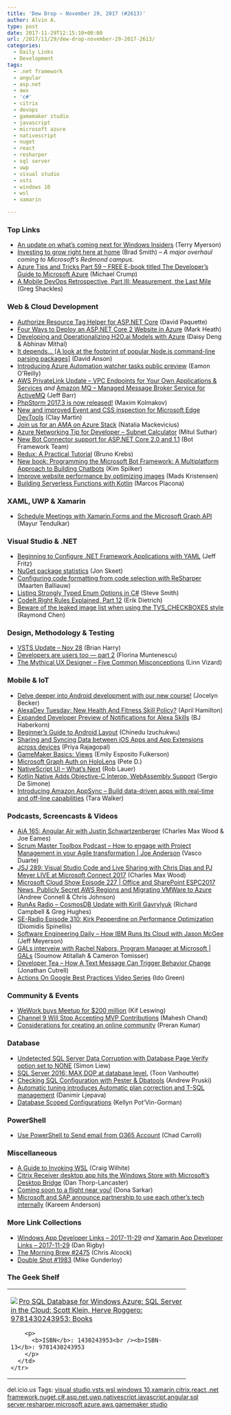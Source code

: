 ```yaml
---
title: 'Dew Drop – November 29, 2017 (#2613)'
author: Alvin A.
type: post
date: 2017-11-29T12:15:10+00:00
url: /2017/11/29/dew-drop-november-29-2017-2613/
categories:
  - Daily Links
  - Development
tags:
  - .net framework
  - angular
  - asp.net
  - aws
  - 'c#'
  - citrix
  - devops
  - gamemaker studio
  - javascript
  - microsoft azure
  - nativescript
  - nuget
  - react
  - resharper
  - sql server
  - uwp
  - visual studio
  - vsts
  - windows 10
  - wsl
  - xamarin

---
```

### <a name="top"></a>Top Links

  * <a href="https://insider.windows.com/en-us/articles/update-whats-coming-next-windows-insiders/" target="_blank">An update on what&#8217;s coming next for Windows Insiders</a> (Terry Myerson)
  * <a href="https://blogs.microsoft.com/blog/2017/11/28/investing-grow-right-home/" target="_blank">Investing to grow right here at home</a> (Brad Smith) _&#8211; A major overhaul coming to Microsoft&#8217;s Redmond campus._
  * <a href="https://www.michaelcrump.net/azure-tips-and-tricks59/" target="_blank">Azure Tips and Tricks Part 59 &#8211; FREE E-book titled The Developer’s Guide to Microsoft Azure</a> (Michael Crump)
  * <a href="https://blogs.msdn.microsoft.com/vsappcenter/guest-blog-a-mobile-devops-retrospective-part-iii-measurement-the-last-mile/" target="_blank">A Mobile DevOps Retrospective, Part III: Measurement, the Last Mile</a> (Greg Shackles)



### <a name="web"></a>Web & Cloud Development

  * <a href="http://www.davepaquette.com/archive/2017/11/28/authorize-resource-tag-helper.aspx" target="_blank">Authorize Resource Tag Helper for ASP.NET Core</a> (David Paquette)
  * <a href="http://markheath.net/post/four-ways-to-deploy-aspnet-core-website-in-azure" target="_blank">Four Ways to Deploy an ASP.NET Core 2 Website in Azure</a> (Mark Heath)
  * <a href="https://blogs.technet.microsoft.com/machinelearning/2017/11/28/developing-and-operationalizing-h2o-ai-models-with-azure/" target="_blank">Developing and Operationalizing H2O.ai Models with Azure</a> (Daisy Deng & Abhinav Mithal)
  * <a href="http://dlaa.me/blog/post/dependencies" target="_blank">It depends&#8230; [A look at the footprint of popular Node.js command-line parsing packages]</a> (David Anson)
  * <a href="https://azure.microsoft.com/blog/introducing-azure-automation-watcher-tasks-public-preview/" target="_blank">Introducing Azure Automation watcher tasks public preview</a> (Eamon O&#8217;Reilly)
  * <a href="http://feedproxy.google.com/~r/AmazonWebServicesBlog/~3/lVHkpRB1jo0/" target="_blank">AWS PrivateLink Update – VPC Endpoints for Your Own Applications & Services</a> _and_ <a href="http://feedproxy.google.com/~r/AmazonWebServicesBlog/~3/8NRFIwXrJjk/" target="_blank">Amazon MQ – Managed Message Broker Service for ActiveMQ</a> (Jeff Barr)
  * <a href="https://blog.jetbrains.com/phpstorm/2017/11/phpstorm-2017-3-release/" target="_blank">PhpStorm 2017.3 is now released!</a> (Maxim Kolmakov)
  * <a href="http://blogs.windows.com/msedgedev/2017/11/28/new-improved-event-css-inspection-microsoft-edge-devtools/?WT.mc_id=DX_MVP4025064" target="_blank">New and improved Event and CSS inspection for Microsoft Edge DevTools</a> (Clay Martin)
  * <a href="https://azure.microsoft.com/blog/join-us-for-an-ama-on-azure-stack/" target="_blank">Join us for an AMA on Azure Stack</a> (Natalia Mackevicius)
  * <a href="http://mscodingblog.blogspot.com/2017/11/azure-networking-tip-for-developer.html" target="_blank">Azure Networking Tip for Developer &#8211; Subnet Calculator</a> (Mitul Suthar)
  * <a href="https://blog.botframework.com/2017/11/28/new-bot-connector-support-net-core-2-0/" target="_blank">New Bot Connector support for ASP.NET Core 2.0 and 1.1</a> (Bot Framework Team)
  * <a href="https://auth0.com/blog/redux-practical-tutorial/" target="_blank">Redux: A Practical Tutorial</a> (Bruno Krebs)
  * <a href="https://blogs.msdn.microsoft.com/microsoft_press/2017/11/28/new-book-programming-the-microsoft-bot-framework-a-multiplatform-approach-to-building-chatbots/" target="_blank">New book: Programming the Microsoft Bot Framework: A Multiplatform Approach to Building Chatbots</a> (Kim Spilker)
  * <a href="https://blogs.msdn.microsoft.com/webdev/2017/11/28/improve-website-performance-by-optimizing-images/" target="_blank">Improve website performance by optimizing images</a> (Mads Kristensen)
  * <a href="https://twilioinc.wpengine.com/2017/11/building-serverless-functions-with-kotlin.html" target="_blank">Building Serverless Functions with Kotlin</a> (Marcos Placona)



### <a name="silverlight"></a>XAML, UWP & Xamarin

  * <a href="https://blog.xamarin.com/lets-schedule-meeting/" target="_blank">Schedule Meetings with Xamarin.Forms and the Microsoft Graph API</a> (Mayur Tendulkar)



### <a name="dotnet"></a>Visual Studio & .NET

  * <a href="http://www.jeffreyfritz.com/2017/11/beginning-to-configure-net-framework-applications-with-yaml/" target="_blank">Beginning to Configure .NET Framework Applications with YAML</a> (Jeff Fritz)
  * <a href="http://feedproxy.google.com/~r/JonSkeetCodingBlog/~3/4TM_WHYnUS8/" target="_blank">NuGet package statistics</a> (Jon Skeet)
  * <a href="https://blog.jetbrains.com/dotnet/2017/11/29/configuring-code-formatting-code-selection-resharper/" target="_blank">Configuring code formatting from code selection with ReSharper</a> (Maarten Balliauw)
  * <a href="https://ardalis.com/listing-strongly-typed-enum-options-in-c" target="_blank">Listing Strongly Typed Enum Options in C#</a> (Steve Smith)
  * <a href="http://feedproxy.google.com/~r/SubMain/~3/wbFhOlq3ars/" target="_blank">CodeIt.Right Rules Explained, Part 12</a> (Erik Dietrich)
  * <a href="https://blogs.msdn.microsoft.com/oldnewthing/20171128-00/?p=97475" target="_blank">Beware of the leaked image list when using the TVS_CHECKBOXES style</a> (Raymond Chen)



### <a name="design"></a>Design, Methodology & Testing

  * <a href="https://blogs.msdn.microsoft.com/bharry/2017/11/28/vsts-update-nov-28/" target="_blank">VSTS Update – Nov 28</a> (Brian Harry)
  * <a href="https://medium.com/google-developers/developers-are-users-too-part-2-96e03fe17535?source=rss----2e5ce7f173a5---4" target="_blank">Developers are users too — part 2</a> (Florina Muntenescu)
  * <a href="http://blogs.adobe.com/creativecloud/the-mythical-ux-designer-five-common-misconceptions" target="_blank">The Mythical UX Designer – Five Common Misconceptions</a> (Linn Vizard)



### <a name="mobile"></a>Mobile & IoT

  * <a href="http://feedproxy.google.com/~r/blogspot/hsDu/~3/NvvNkGlDnio/delve-deeper-into-android-development.html" target="_blank">Delve deeper into Android development with our new course!</a> (Jocelyn Becker)
  * <a href="https://lovemyecho.com/2017/11/28/alexadev-tuesday-new-health-fitness-skill-policy/" target="_blank">AlexaDev Tuesday: New Health And Fitness Skill Policy?</a> (April Hamilton)
  * <a href="https://developer.amazon.com/blogs/alexa/post/833b9af4-26e6-47d2-a13d-bdbd9a257512/expanded-developer-preview-of-notifications-for-alexa-skills" target="_blank">Expanded Developer Preview of Notifications for Alexa Skills</a> (BJ Haberkorn)
  * <a href="https://code.tutsplus.com/tutorials/beginners-guide-to-android-layout--cms-29984" target="_blank">Beginner&#8217;s Guide to Android Layout</a> (Chinedu Izuchukwu)
  * <a href="https://blog.couchbase.com/sharing-data-ios-app-extensions-sync-capability/" target="_blank">Sharing and Syncing Data between iOS Apps and App Extensions across devices</a> (Priya Rajagopal)
  * <a href="https://developer.amazon.com/blogs/appstore/post/cd476239-5866-46f7-a881-de584e10fe86/gamemaker-basics-views" target="_blank">GameMaker Basics: Views</a> (Emily Esposito Fulkerson)
  * <a href="http://peted.azurewebsites.net/microsoft-graph-auth-on-hololens/" target="_blank">Microsoft Graph Auth on HoloLens</a> (Pete D.)
  * <a href="https://www.nativescript.org/blog/nativescript-ui-whats-next" target="_blank">NativeScript UI &#8211; What&#8217;s Next</a> (Rob Lauer)
  * <a href="http://www.infoq.com/news/2017/11/kotlin-native-ios-support?utm_campaign=infoq_content&utm_source=infoq&utm_medium=feed&utm_term=global" target="_blank">Kotlin Native Adds Objective-C Interop, WebAssembly Support</a> (Sergio De Simone)
  * <a href="http://feedproxy.google.com/~r/AmazonWebServicesBlog/~3/Yp1eKojm9dM/" target="_blank">Introducing Amazon AppSync – Build data-driven apps with real-time and off-line capabilities</a> (Tara Walker)



### <a name="podcasts"></a>Podcasts, Screencasts & Videos

  * <a href="https://devchat.tv/adv-in-angular/aia-165-angular-air-justin-schwartzenberger" target="_blank">AiA 165: Angular Air with Justin Schwartzenberger</a> (Charles Max Wood & Joe Eames)
  * <a href="http://scrummastertoolbox.libsyn.com/how-to-engage-with-project-management-in-your-agile-transformation-joe-anderson" target="_blank">Scrum Master Toolbox Podcast &#8211; How to engage with Project Management in your Agile transformation | Joe Anderson</a> (Vasco Duarte)
  * <a href="https://devchat.tv/js-jabber/jsj-289-visual-studio-code-live-sharing-chris-dias-pj-meyer-live-microsoft-connect-2017" target="_blank">JSJ 289: Visual Studio Code and Live Sharing with Chris Dias and PJ Meyer LIVE at Microsoft Connect 2017</a> (Charles Max Wood)
  * <a href="http://feeds.microsoftcloudshow.com/~r/microsoftcloudshowepisodes/~3/77cv89LvXf8/227-office-and-sharepoint-espc2017-news-publically-secret-aws-regions-and-migrating-vmware-to-azure" target="_blank">Microsoft Cloud Show Episode 227 | Office and SharePoint ESPC2017 News, Publicly Secret AWS Regions and Migrating VMWare to Azure</a> (Andrew Connell & Chris Johnson)
  * <a href="http://feedproxy.google.com/~r/RunaAsRadioWma/~3/ZhWVf1CRodM/default.aspx" target="_blank">RunAs Radio &#8211; CosmosDB Update with Kirill Gavrylyuk</a> (Richard Campbell & Greg Hughes)
  * <a href="http://feedproxy.google.com/~r/se-radio/~3/RBYHDmg1NhY/" target="_blank">SE-Radio Episode 310: Kirk Pepperdine on Performance Optimization</a> (Diomidis Spinellis)
  * <a href="https://softwareengineeringdaily.com/2017/11/29/how-ibm-runs-its-cloud-with-jason-mcgee/" target="_blank">Software Engineering Daily &#8211; How IBM Runs Its Cloud with Jason McGee</a> (Jeff Meyerson)
  * <a href="https://channel9.msdn.com/Shows/GALs/GALs-interveiw-with-Rachel-Nabors-Program-Manager-at-Microsoft?WT.mc_id=DX_MVP4025064" target="_blank">GALs interveiw with Rachel Nabors, Program Manager at Microsoft | GALs</a> (Soumow Atitallah & Cameron Tomisser)
  * <a href="http://developertea.simplecast.fm/39463b7b" target="_blank">Developer Tea &#8211; How A Text Message Can Trigger Behavior Change</a> (Jonathan Cutrell)
  * <a href="http://feedproxy.google.com/~r/GDBcode/~3/b21oV-cdhAU/actions-on-google-best-practices-video.html" target="_blank">Actions On Google Best Practices Video Series</a> (Ido Green)



### <a name="events"></a>Community & Events

  * <a href="http://www.businessinsider.com/wework-buys-meetup-for-200-million-2017-11" target="_blank">WeWork buys Meetup for $200 million</a> (Kif Leswing)
  * <a href="http://www.c-sharpcorner.com/news/channel-9-will-stop-mvp-contributions" target="_blank">Channel 9 Will Stop Accepting MVP Contributions</a> (Mahesh Chand)
  * <a href="http://blogs.adobe.com/preran/2017/11/considerations-for-creating-an-online-community.html" target="_blank">Considerations for creating an online community</a> (Preran Kumar)



### <a name="sql"></a>Database

  * <a href="http://feedproxy.google.com/~r/MSSQLTips-LatestSqlServerTips/~3/DskcAb_p_MU/tip.asp" target="_blank">Undetected SQL Server Data Corruption with Database Page Verify option set to NONE</a> (Simon Liew)
  * <a href="https://www.codit.eu/blog/2017/11/sql-server-2016-max-dop-at-database-level/" target="_blank">SQL Server 2016: MAX DOP at database level.</a> (Toon Vanhoutte)
  * <a href="http://www.sqlservercentral.com/blogs/the-dba-who-came-in-from-the-cold/2017/11/29/checking-sql-configuration-with-pester-dbatools/" target="_blank">Checking SQL Configuration with Pester & Dbatools</a> (Andrew Pruski)
  * <a href="https://azure.microsoft.com/blog/automatic-tuning-introduces-automatic-plan-correction-and-t-sql-management/" target="_blank">Automatic tuning introduces Automatic plan correction and T-SQL management</a> (Danimir Ljepava)
  * <a href="http://dbakevlar.com/2017/11/database-scoped-configurations/" target="_blank">Database Scoped Configurations</a> (Kellyn Pot’Vin-Gorman)



### <a name="ps"></a>PowerShell

  * <a href="https://blogs.technet.microsoft.com/ccarroll/2017/11/28/use-powershell-to-send-email-from-o365-account/" target="_blank">Use PowerShell to Send email from O365 Account</a> (Chad Carroll)



### <a name="misc"></a>Miscellaneous

  * <a href="https://blogs.msdn.microsoft.com/commandline/2017/11/28/a-guide-to-invoking-wsl/" target="_blank">A Guide to Invoking WSL</a> (Craig Wilhite)
  * <a href="http://feedproxy.google.com/~r/wmexperts/~3/fNl1sXStUlk/citrix-receiver-desktop-app-hits-windows-store-microsofts-desktop-bridge" target="_blank">Citrix Receiver desktop app hits the Windows Store with Microsoft&#8217;s Desktop Bridge</a> (Dan Thorp-Lancaster)
  * <a href="http://blogs.windows.com/windowsexperience/2017/11/28/coming-soon-flight-near/?WT.mc_id=DX_MVP4025064" target="_blank">Coming soon to a flight near you!</a> (Dona Sarkar)
  * <a href="http://feedproxy.google.com/~r/winbetadotorg/~3/l3ZO_eCnZrU/microsoft-and-sap-announce-partnership-to-use-each-others-tech-internally" target="_blank">Microsoft and SAP announce partnership to use each other’s tech internally</a> (Kareem Anderson)



### <a name="links"></a>More Link Collections

  * <a href="https://www.windowsappdev.com/2017/11/windows-app-developer-links-2017-11-29/" target="_blank">Windows App Developer Links &#8211; 2017-11-29</a> _and_ <a href="https://www.allaboutxamarin.com/2017/11/xamarin-app-developer-links-2017-11-29/" target="_blank">Xamarin App Developer Links &#8211; 2017-11-29</a> (Dan Rigby)
  * <a href="http://feedproxy.google.com/~r/ReflectivePerspective/~3/5u535DlfDoU/" target="_blank">The Morning Brew #2475</a> (Chris Alcock)
  * <a href="https://afreshcup.com/home/2017/11/29/double-shot-1983.html" target="_blank">Double Shot #1983</a> (Mike Gunderloy)



### <a name="shelf"></a>The Geek Shelf

<div class="wlWriterEditableSmartContent" id="scid:7dc1bd33-94bd-46fd-a20b-0131235bcd47:cd9bc515-1494-49d1-8397-2a6f6a6c1094" style="margin: 0px; padding: 0px; float: none; display: inline;">
  <table cellspacing="0" cellpadding="2" width="400" border="0" unselectable="on">
    <tr>
      <td valign="top" width="400">
        <p>
          <a title="Pro SQL Database for Windows Azure: SQL Server in the Cloud: Scott Klein, Herve Roggero: 9781430243953: Books" href="http://www.amazon.com/exec/obidos/ASIN/1430243953/amavin-20"><img data-recalc-dims="1" decoding="async" src="https://i0.wp.com/images-na.ssl-images-amazon.com/images/I/51IypQRBg8L._AC_US218_.jpg?w=660&#038;ssl=1" border="0" align="left" style="float:left" />Pro SQL Database for Windows Azure: SQL Server in the Cloud: Scott Klein, Herve Roggero: 9781430243953: Books</a>
        </p>
        
        <p>
          <b>ISBN</b>: 1430243953<br /><b>ISBN-13</b>: 9781430243953
        </p>
      </td>
    </tr>
  </table>
</div>



<div class="wlWriterEditableSmartContent" id="scid:77ECF5F8-D252-44F5-B4EB-D463C5396A79:430e70fe-ac5e-44a3-a8b4-018453707d47" style="margin: 0px; padding: 0px; float: none; display: inline;">
  del.icio.us Tags: <a href="http://del.icio.us/popular/visual+studio" rel="tag">visual studio</a>,<a href="http://del.icio.us/popular/vsts" rel="tag">vsts</a>,<a href="http://del.icio.us/popular/wsl" rel="tag">wsl</a>,<a href="http://del.icio.us/popular/windows+10" rel="tag">windows 10</a>,<a href="http://del.icio.us/popular/xamarin" rel="tag">xamarin</a>,<a href="http://del.icio.us/popular/citrix" rel="tag">citrix</a>,<a href="http://del.icio.us/popular/react" rel="tag">react</a>,<a href="http://del.icio.us/popular/.net+framework" rel="tag">.net framework</a>,<a href="http://del.icio.us/popular/nuget" rel="tag">nuget</a>,<a href="http://del.icio.us/popular/c%23" rel="tag">c#</a>,<a href="http://del.icio.us/popular/asp.net" rel="tag">asp.net</a>,<a href="http://del.icio.us/popular/uwp" rel="tag">uwp</a>,<a href="http://del.icio.us/popular/nativescript" rel="tag">nativescript</a>,<a href="http://del.icio.us/popular/javascript" rel="tag">javascript</a>,<a href="http://del.icio.us/popular/angular" rel="tag">angular</a>,<a href="http://del.icio.us/popular/sql+server" rel="tag">sql server</a>,<a href="http://del.icio.us/popular/resharper" rel="tag">resharper</a>,<a href="http://del.icio.us/popular/microsoft+azure" rel="tag">microsoft azure</a>,<a href="http://del.icio.us/popular/aws" rel="tag">aws</a>,<a href="http://del.icio.us/popular/gamemaker+studio" rel="tag">gamemaker studio</a>
</div>